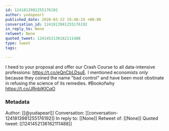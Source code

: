 ```yaml
---
id: 1241813981255176192
author: yudapearl
published_date: 2020-03-22 19:48:19 +00:00
conversation_id: 1241813981255176192
in_reply_to: None
retweet: None
quoted_tweet: 1241452136162111488
type: tweet
tags:

---
```


I heed to your proposal and offer our Crash Course to all data-intensive professions: https://t.co/eQnCbLDsuE. I mentioned economists only because they coined the name "bad control" and have been most obstinate in refusing the science of its remedies. #Bookofwhy https://t.co/JRnbIKICqO

### Metadata

Author: [[@yudapearl]]
Conversation: [[conversation-1241813981255176192]]
In reply to: [[None]]
Retweet of: [[None]]
Quoted tweet: [[1241452136162111488]]
